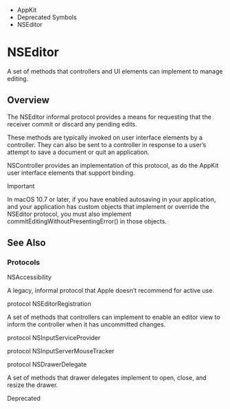 

- AppKit
- Deprecated Symbols
-  NSEditor 

# NSEditor

A set of methods that controllers and UI elements can implement to manage editing.

## Overview

The NSEditor informal protocol provides a means for requesting that the receiver commit or discard any pending edits.

These methods are typically invoked on user interface elements by a controller. They can also be sent to a controller in response to a user’s attempt to save a document or quit an application.

NSController provides an implementation of this protocol, as do the AppKit user interface elements that support binding.

Important

In macOS 10.7 or later, if you have enabled autosaving in your application, and your application has custom objects that implement or override the NSEditor protocol, you must also implement commitEditingWithoutPresentingError() in those objects.

## See Also

### Protocols

NSAccessibility

A legacy, informal protocol that Apple doesn’t recommend for active use.

protocol NSEditorRegistration

A set of methods that controllers can implement to enable an editor view to inform the controller when it has uncommitted changes.

protocol NSInputServiceProvider

protocol NSInputServerMouseTracker

protocol NSDrawerDelegate

A set of methods that drawer delegates implement to open, close, and resize the drawer.

Deprecated

